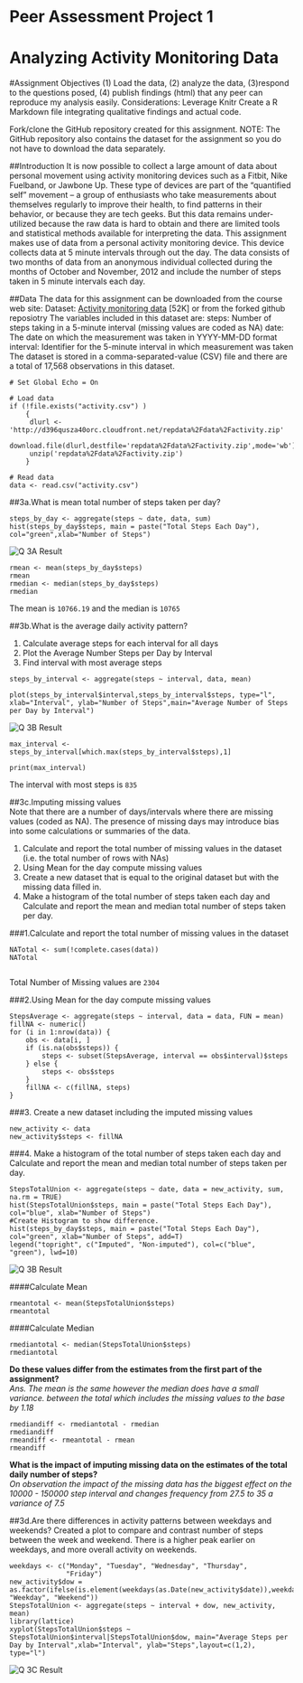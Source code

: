 # Peer Assessment Project 1 
# Analyzing Activity Monitoring Data 
#Assignment Objectives
(1) Load the data, (2) analyze the data, (3)respond to the questions posed, (4) publish findings (html) that any peer can reproduce my analysis easily.
Considerations:
Leverage Knitr
Create a R Markdown file integrating qualitative findings and actual code.

Fork/clone the GitHub repository created for this assignment. 
NOTE: The GitHub repository also contains the dataset for the assignment so you do not have to download the data separately.

##Introduction
It is now possible to collect a large amount of data about personal movement using activity monitoring devices such as a Fitbit, Nike Fuelband, or Jawbone Up. These type of devices are part of the “quantified self” movement – a group of enthusiasts who take measurements about themselves regularly to improve their health, to find patterns in their behavior, or because they are tech geeks. But this data remains under-utilized because the raw data is hard to obtain and there are limited tools and statistical methods available for interpreting the data.
This assignment makes use of data from a personal activity monitoring device. This device collects data at 5 minute intervals through out the day. The data consists of two months of data from an anonymous individual collected during the months of October and November, 2012 and include the number of steps taken in 5 minute intervals each day.

##Data
The data for this assignment can be downloaded from the course web site:
Dataset: [Activity monitoring data](http://d396qusza40orc.cloudfront.net/repdata%2Fdata%2Factivity.zip) [52K] or from the forked github reposiotry
The variables included in this dataset are:
steps: Number of steps taking in a 5-minute interval (missing values are coded as NA)
date: The date on which the measurement was taken in YYYY-MM-DD format
interval: Identifier for the 5-minute interval in which measurement was taken
The dataset is stored in a comma-separated-value (CSV) file and there are a total of 17,568 observations in this dataset.
```{r, echo=TRUE}
# Set Global Echo = On

# Load data
if (!file.exists("activity.csv") )
    {
     dlurl <- 'http://d396qusza40orc.cloudfront.net/repdata%2Fdata%2Factivity.zip'  
     download.file(dlurl,destfile='repdata%2Fdata%2Factivity.zip',mode='wb')  
     unzip('repdata%2Fdata%2Factivity.zip')
    }

# Read data
data <- read.csv("activity.csv")  
```

##3a.What is mean total number of steps taken per day? 
```{r}
steps_by_day <- aggregate(steps ~ date, data, sum)
hist(steps_by_day$steps, main = paste("Total Steps Each Day"), col="green",xlab="Number of Steps")
```
![Q 3A Result]( https://raw.githubusercontent.com/adityaem/Reproducible_Research_Peer_1/master/outputs/q3a.png)
```{r}
rmean <- mean(steps_by_day$steps)
rmean
rmedian <- median(steps_by_day$steps)
rmedian
```

The mean is `10766.19`  and the median is `10765`  

##3b.What is the average daily activity pattern?
1. Calculate average steps for each interval for all days   
2. Plot the Average Number Steps per Day by Interval  
3. Find interval with most average steps    
```{r}
steps_by_interval <- aggregate(steps ~ interval, data, mean)

plot(steps_by_interval$interval,steps_by_interval$steps, type="l", xlab="Interval", ylab="Number of Steps",main="Average Number of Steps per Day by Interval")
```

![Q 3B Result]( https://raw.githubusercontent.com/adityaem/Reproducible_Research_Peer_1/master/outputs/q3b.png)

```{r}
max_interval <- steps_by_interval[which.max(steps_by_interval$steps),1]

print(max_interval)

```
The interval with most steps is `835`  

##3c.Imputing missing values  
 Note that there are a number of days/intervals where there are missing values (coded as NA). The presence of missing days may introduce  bias into some calculations or summaries of the data.
1. Calculate and report the total number of missing values in the dataset (i.e. the total number of rows with NAs)
2. Using Mean for the day compute missing values
3. Create a new dataset that is equal to the original dataset but with the missing data filled in.
4. Make a histogram of the total number of steps taken each day and Calculate and report the mean and median total number of steps taken per day. 

###1.Calculate and report the total number of missing values in the dataset
```{r}
NATotal <- sum(!complete.cases(data))
NATotal


```
Total Number of Missing values are `2304`  

###2.Using Mean for the day compute missing values
```{r}
StepsAverage <- aggregate(steps ~ interval, data = data, FUN = mean)
fillNA <- numeric()
for (i in 1:nrow(data)) {
    obs <- data[i, ]
    if (is.na(obs$steps)) {
        steps <- subset(StepsAverage, interval == obs$interval)$steps
    } else {
        steps <- obs$steps
    }
    fillNA <- c(fillNA, steps)
}

```
###3. Create a new dataset including the imputed missing values  
```{r}
new_activity <- data
new_activity$steps <- fillNA
```
###4. Make a histogram of the total number of steps taken each day and Calculate and report the mean and median total number of steps taken per day. 
```{r}
StepsTotalUnion <- aggregate(steps ~ date, data = new_activity, sum, na.rm = TRUE)
hist(StepsTotalUnion$steps, main = paste("Total Steps Each Day"), col="blue", xlab="Number of Steps")
#Create Histogram to show difference. 
hist(steps_by_day$steps, main = paste("Total Steps Each Day"), col="green", xlab="Number of Steps", add=T)
legend("topright", c("Imputed", "Non-imputed"), col=c("blue", "green"), lwd=10)
```
![Q 3B Result]( https://raw.githubusercontent.com/adityaem/Reproducible_Research_Peer_1/master/outputs/q3b4.png)

####Calculate Mean  
```{r}
rmeantotal <- mean(StepsTotalUnion$steps)
rmeantotal
```

####Calculate Median  
```{r}
rmediantotal <- median(StepsTotalUnion$steps)
rmediantotal
```
**Do these values differ from the estimates from the first part of the assignment?**  
*Ans. The mean is the same however the median does have a small variance. between the total which includes the missing values to the base by 1.18*
```{r}
rmediandiff <- rmediantotal - rmedian
rmediandiff
rmeandiff <- rmeantotal - rmean
rmeandiff
```
**What is the impact of imputing missing data on the estimates of the total daily number of steps?**  
*On observation the impact of the missing data has the biggest effect on the 10000 - 150000 step interval and changes frequency from 27.5 to 35 a variance of 7.5*  

##3d.Are there differences in activity patterns between weekdays and weekends? 
Created a plot to compare and contrast number of steps between the week and weekend. There is a higher peak earlier on weekdays, and more overall activity on weekends.
```{r}
weekdays <- c("Monday", "Tuesday", "Wednesday", "Thursday", 
              "Friday")
new_activity$dow = as.factor(ifelse(is.element(weekdays(as.Date(new_activity$date)),weekdays), "Weekday", "Weekend"))
StepsTotalUnion <- aggregate(steps ~ interval + dow, new_activity, mean)
library(lattice)
xyplot(StepsTotalUnion$steps ~ StepsTotalUnion$interval|StepsTotalUnion$dow, main="Average Steps per Day by Interval",xlab="Interval", ylab="Steps",layout=c(1,2), type="l")
```
![Q 3C Result]( https://raw.githubusercontent.com/adityaem/Reproducible_Research_Peer_1/master/outputs/q3d.png)

